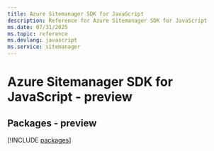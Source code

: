 ```yaml
---
title: Azure Sitemanager SDK for JavaScript
description: Reference for Azure Sitemanager SDK for JavaScript
ms.date: 07/31/2025
ms.topic: reference
ms.devlang: javascript
ms.service: sitemanager
---
```

# Azure Sitemanager SDK for JavaScript - preview
## Packages - preview
[!INCLUDE [packages](sitemanager-index.md)]